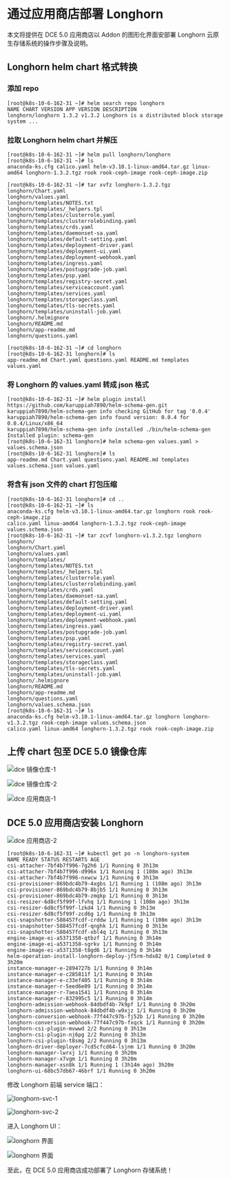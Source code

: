 # 通过应用商店部署 Longhorn

本文将提供在 DCE 5.0 应用商店以 Addon 的图形化界面安部署 Longhorn 云原生存储系统的操作步骤及说明。

## Longhorn helm chart 格式转换

### 添加 repo

```
[root@k8s-10-6-162-31 ~]# helm search repo longhorn
NAME CHART VERSION APP VERSION DESCRIPTION
longhorn/longhorn 1.3.2 v1.3.2 Longhorn is a distributed block storage system ...
```

### 拉取 Longhorn helm chart 并解压

```
[root@k8s-10-6-162-31 ~]# helm pull longhorn/longhorn
[root@k8s-10-6-162-31 ~]# ls
anaconda-ks.cfg calico.yaml helm-v3.10.1-linux-amd64.tar.gz linux-amd64 longhorn-1.3.2.tgz rook rook-ceph-image rook-ceph-image.zip

[root@k8s-10-6-162-31 ~]# tar xvfz longhorn-1.3.2.tgz
longhorn/Chart.yaml
longhorn/values.yaml
longhorn/templates/NOTES.txt
longhorn/templates/_helpers.tpl
longhorn/templates/clusterrole.yaml
longhorn/templates/clusterrolebinding.yaml
longhorn/templates/crds.yaml
longhorn/templates/daemonset-sa.yaml
longhorn/templates/default-setting.yaml
longhorn/templates/deployment-driver.yaml
longhorn/templates/deployment-ui.yaml
longhorn/templates/deployment-webhook.yaml
longhorn/templates/ingress.yaml
longhorn/templates/postupgrade-job.yaml
longhorn/templates/psp.yaml
longhorn/templates/registry-secret.yaml
longhorn/templates/serviceaccount.yaml
longhorn/templates/services.yaml
longhorn/templates/storageclass.yaml
longhorn/templates/tls-secrets.yaml
longhorn/templates/uninstall-job.yaml
longhorn/.helmignore
longhorn/README.md
longhorn/app-readme.md
longhorn/questions.yaml

[root@k8s-10-6-162-31 ~]# cd longhorn
[root@k8s-10-6-162-31 longhorn]# ls
app-readme.md Chart.yaml questions.yaml README.md templates values.yaml
```

### 将 Longhorn 的 values.yaml 转成 json 格式

```
[root@k8s-10-6-162-31 ~]# helm plugin install https://github.com/karuppiah7890/helm-schema-gen.git
karuppiah7890/helm-schema-gen info checking GitHub for tag '0.0.4'
karuppiah7890/helm-schema-gen info found version: 0.0.4 for 0.0.4/Linux/x86_64
karuppiah7890/helm-schema-gen info installed ./bin/helm-schema-gen
Installed plugin: schema-gen
[root@k8s-10-6-162-31 longhorn]# helm schema-gen values.yaml > values.schema.json
[root@k8s-10-6-162-31 longhorn]# ls
app-readme.md Chart.yaml questions.yaml README.md templates values.schema.json values.yaml
```

### 将含有 json 文件的 chart 打包压缩

```
[root@k8s-10-6-162-31 longhorn]# cd ..
[root@k8s-10-6-162-31 ~]# ls
anaconda-ks.cfg helm-v3.10.1-linux-amd64.tar.gz longhorn rook rook-ceph-image.zip
calico.yaml linux-amd64 longhorn-1.3.2.tgz rook-ceph-image values.schema.json
[root@k8s-10-6-162-31 ~]# tar zcvf longhorn-v1.3.2.tgz longhorn
longhorn/
longhorn/Chart.yaml
longhorn/values.yaml
longhorn/templates/
longhorn/templates/NOTES.txt
longhorn/templates/_helpers.tpl
longhorn/templates/clusterrole.yaml
longhorn/templates/clusterrolebinding.yaml
longhorn/templates/crds.yaml
longhorn/templates/daemonset-sa.yaml
longhorn/templates/default-setting.yaml
longhorn/templates/deployment-driver.yaml
longhorn/templates/deployment-ui.yaml
longhorn/templates/deployment-webhook.yaml
longhorn/templates/ingress.yaml
longhorn/templates/postupgrade-job.yaml
longhorn/templates/psp.yaml
longhorn/templates/registry-secret.yaml
longhorn/templates/serviceaccount.yaml
longhorn/templates/services.yaml
longhorn/templates/storageclass.yaml
longhorn/templates/tls-secrets.yaml
longhorn/templates/uninstall-job.yaml
longhorn/.helmignore
longhorn/README.md
longhorn/app-readme.md
longhorn/questions.yaml
longhorn/values.schema.json
[root@k8s-10-6-162-31 ~]# ls
anaconda-ks.cfg helm-v3.10.1-linux-amd64.tar.gz longhorn longhorn-v1.3.2.tgz rook-ceph-image values.schema.json
calico.yaml linux-amd64 longhorn-1.3.2.tgz rook rook-ceph-image.zip
```

## 上传 chart 包至 DCE 5.0 镜像仓库

![dce 镜像仓库-1](https://docs.daocloud.io/daocloud-docs-images/docs/storage/images/registry-1.png)

![dce 镜像仓库-2](https://docs.daocloud.io/daocloud-docs-images/docs/storage/images/registry-2.png)

![dce 应用商店-1](https://docs.daocloud.io/daocloud-docs-images/docs/storage/images/cluster-1.png)

## DCE 5.0 应用商店安装 Longhorn

![dce 应用商店-2](https://docs.daocloud.io/daocloud-docs-images/docs/storage/images/cluster-2.png)

```
[root@k8s-10-6-162-31 ~]# kubectl get po -n longhorn-system
NAME READY STATUS RESTARTS AGE
csi-attacher-7bf4b7f996-7g2h6 1/1 Running 0 3h13m
csi-attacher-7bf4b7f996-d996x 1/1 Running 1 (108m ago) 3h13m
csi-attacher-7bf4b7f996-nxwcw 1/1 Running 0 3h13m
csi-provisioner-869bdc4b79-4xgbs 1/1 Running 1 (108m ago) 3h13m
csi-provisioner-869bdc4b79-8bjb5 1/1 Running 0 3h13m
csi-provisioner-869bdc4b79-zmqkp 1/1 Running 0 3h13m
csi-resizer-6d8cf5f99f-lfvhq 1/1 Running 1 (108m ago) 3h13m
csi-resizer-6d8cf5f99f-lzkd4 1/1 Running 0 3h13m
csi-resizer-6d8cf5f99f-zcd6g 1/1 Running 0 3h13m
csi-snapshotter-588457fcdf-crddw 1/1 Running 1 (108m ago) 3h13m
csi-snapshotter-588457fcdf-qnghk 1/1 Running 0 3h13m
csi-snapshotter-588457fcdf-xbl4q 1/1 Running 0 3h13m
engine-image-ei-a5371358-qtbzf 1/1 Running 0 3h14m
engine-image-ei-a5371358-sgrkv 1/1 Running 0 3h14m
engine-image-ei-a5371358-t8gd6 1/1 Running 0 3h14m
helm-operation-install-longhorn-deploy-jf5rm-hdx82 0/1 Completed 0 3h20m
instance-manager-e-2894727b 1/1 Running 0 3h14m
instance-manager-e-c285811f 1/1 Running 0 3h14m
instance-manager-e-c33ef405 1/1 Running 0 3h14m
instance-manager-r-5eed6e09 1/1 Running 0 3h14m
instance-manager-r-7aea1541 1/1 Running 0 3h14m
instance-manager-r-832995c5 1/1 Running 0 3h14m
longhorn-admission-webhook-84dbdf4b-7k9pf 1/1 Running 0 3h20m
longhorn-admission-webhook-84dbdf4b-w9xjz 1/1 Running 0 3h20m
longhorn-conversion-webhook-77f447c97b-fj52b 1/1 Running 0 3h20m
longhorn-conversion-webhook-77f447c97b-fxqck 1/1 Running 0 3h20m
longhorn-csi-plugin-mvwwd 2/2 Running 0 3h13m
longhorn-csi-plugin-nj6pg 2/2 Running 0 3h13m
longhorn-csi-plugin-t8smg 2/2 Running 0 3h13m
longhorn-driver-deployer-7cd5cfcd64-lsjnm 1/1 Running 0 3h20m
longhorn-manager-lwrxj 1/1 Running 0 3h20m
longhorn-manager-x7vgm 1/1 Running 0 3h20m
longhorn-manager-xsn8k 1/1 Running 1 (3h14m ago) 3h20m
longhorn-ui-68bc57db67-46brf 1/1 Running 0 3h20m
```

修改 Longhorn 前端 service 端口：

![longhorn-svc-1](https://docs.daocloud.io/daocloud-docs-images/docs/storage/images/longhorn-svc-1.png)

![longhorn-svc-2](https://docs.daocloud.io/daocloud-docs-images/docs/storage/images/longhorn-svc-2.png)

进入 Longhorn UI：

![longhorn 界面](https://docs.daocloud.io/daocloud-docs-images/docs/storage/images/longhorn-1.png)

![longhorn 界面](https://docs.daocloud.io/daocloud-docs-images/docs/storage/images/longhorn-2.png)

至此，在 DCE 5.0 应用商店成功部署了 Longhorn 存储系统！
